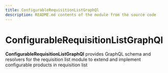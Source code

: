 ```yaml
---
title: ConfigurableRequisitionListGraphQl
description: README.md contents of the module from the source code
---
```


# ConfigurableRequisitionListGraphQl

**ConfigurableRequisitionListGraphQl** provides GraphQL schema and resolvers for the requisition list module to extend and implement configurable products in requisition list
